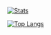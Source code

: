 [![Stats](https://github-readme-stats.vercel.app/api?username=mishantrop&show_icons=true&hide_border=true&theme=dracula)](https://github.com/mishantrop)

[![Top Langs](https://github-readme-stats.vercel.app/api/top-langs/?username=mishantrop&hide_border=true&layout=compact&theme=dracula)](https://github.com/mishantrop)
